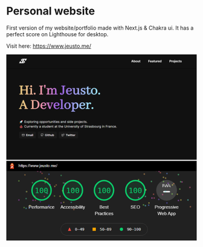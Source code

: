 # Personal website

First version of my website/portfolio made with Next.js & Chakra ui. It has a perfect score on Lighthouse for desktop.

Visit here: https://www.jeusto.me/

![demo](public/demo.png)
![lighthouse](public/lighthouse.png)

